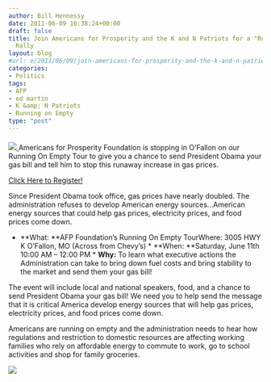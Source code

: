 ```yaml
---
author: Bill Hennessy
date: 2011-06-09 16:38:24+00:00
draft: false
title: Join Americans for Prosperity and the K and N Patriots for a "Running on Empty"
  Rally
layout: blog
#url: e/2011/06/09/join-americans-for-prosperity-and-the-k-and-n-patriots-for-a-running-on-empty-rally/
categories:
- Politics
tags:
- AFP
- ed martin
- K &amp; N Patriots
- Running on Empty
type: "post"
---
```


#### 



[![](https://edmartinforcongress.com/wp-content/uploads/2011/06/FB_AFP-KN-300x300.png)
](https://edmartinforcongress.us1.list-manage1.com/track/click?u=3096f9f3497e58f2da967c33d&id=01bea8e5c9&e=bbb3498998)Americans for Prosperity Foundation is stopping in O’Fallon on our Running On Empty Tour to give you a chance to send President Obama your gas bill and tell him to stop this runaway increase in gas prices.

[Click Here to Register!](https://edmartinforcongress.us1.list-manage.com/track/click?u=3096f9f3497e58f2da967c33d&id=8f3a4491f6&e=bbb3498998)

Since President Obama took office, gas prices have nearly doubled. The administration refuses to develop American energy sources…American energy sources that could help gas prices, electricity prices, and food prices come down.

  * **What: **AFP Foundation’s Running On Empty TourWhere: 3005 HWY K O’Fallon, MO (Across from Chevy’s)    * **When: **Saturday, June 11th 10:00 AM – 12:00 PM    * **Why:** To learn what executive actions the Administration can take to bring down fuel costs and bring stability to the market and send them your gas bill!

The event will include local and national speakers, food, and a chance to send President Obama your gas bill! We need you to help send the message that it is critical America develop energy sources that will help gas prices, electricity prices, and food prices come down.

Americans are running on empty and the administration needs to hear how regulations and restriction to domestic resources are affecting working families who rely on affordable energy to commute to work, go to school activities and shop for family groceries.

![](https://edmartinforcongress.com/wp-content/uploads/2011/06/KandN_Map.png)

